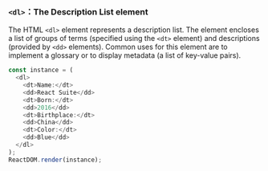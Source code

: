### `<dl>`：The Description List element

The HTML `<dl>` element represents a description list. The element encloses a list of groups of terms (specified using the `<dt>` element) and descriptions (provided by `<dd>` elements). Common uses for this element are to implement a glossary or to display metadata (a list of key-value pairs).

<!--start-code-->

```js
const instance = (
  <dl>
    <dt>Name:</dt>
    <dd>React Suite</dd>
    <dt>Born:</dt>
    <dd>2016</dd>
    <dt>Birthplace:</dt>
    <dd>China</dd>
    <dt>Color:</dt>
    <dd>Blue</dd>
  </dl>
);
ReactDOM.render(instance);
```

<!--end-code-->